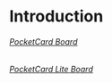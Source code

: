 # Introduction

###### [PocketCard Board](PocketCard_V2.md)

###### [PocketCard Lite Board](PocketCard_Lite.md)


